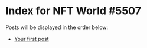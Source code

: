 # Index for NFT World #5507
Posts will be displayed in the order below:

- [Your first post](./001-first.md)


